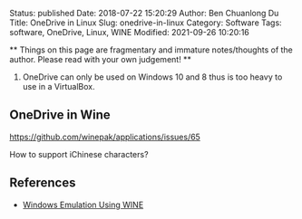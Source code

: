 Status: published
Date: 2018-07-22 15:20:29
Author: Ben Chuanlong Du
Title: OneDrive in Linux
Slug: onedrive-in-linux
Category: Software
Tags: software, OneDrive, Linux, WINE
Modified: 2021-09-26 10:20:16

**
Things on this page are
fragmentary and immature notes/thoughts of the author.
Please read with your own judgement!
**

1. OneDrive can only be used on Windows 10 and 8 thus is too heavy to use in a VirtualBox.

## OneDrive in Wine 

https://github.com/winepak/applications/issues/65

How to support iChinese characters?

## References 

- [Windows Emulation Using WINE](http://www.legendu.net/misc/blog/wine-tips)